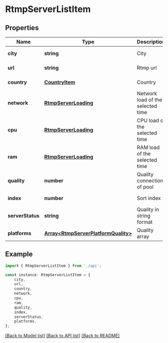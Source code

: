 # RtmpServerListItem


## Properties

Name | Type | Description | Notes
------------ | ------------- | ------------- | -------------
**city** | **string** | City | [default to undefined]
**url** | **string** | Rtmp url | [default to undefined]
**country** | [**CountryItem**](CountryItem.md) | Country | [default to undefined]
**network** | [**RtmpServerLoading**](RtmpServerLoading.md) | Network load of the selected time | [default to undefined]
**cpu** | [**RtmpServerLoading**](RtmpServerLoading.md) | CPU load of the selected time | [default to undefined]
**ram** | [**RtmpServerLoading**](RtmpServerLoading.md) | RAM load of the selected time | [default to undefined]
**quality** | **number** | Quality connection of pool | [default to undefined]
**index** | **number** | Sort index | [default to undefined]
**serverStatus** | **string** | Quality in string format | [default to undefined]
**platforms** | [**Array&lt;RtmpServerPlatformQuality&gt;**](RtmpServerPlatformQuality.md) | Quality array | [default to undefined]

## Example

```typescript
import { RtmpServerListItem } from './api';

const instance: RtmpServerListItem = {
    city,
    url,
    country,
    network,
    cpu,
    ram,
    quality,
    index,
    serverStatus,
    platforms,
};
```

[[Back to Model list]](../README.md#documentation-for-models) [[Back to API list]](../README.md#documentation-for-api-endpoints) [[Back to README]](../README.md)
